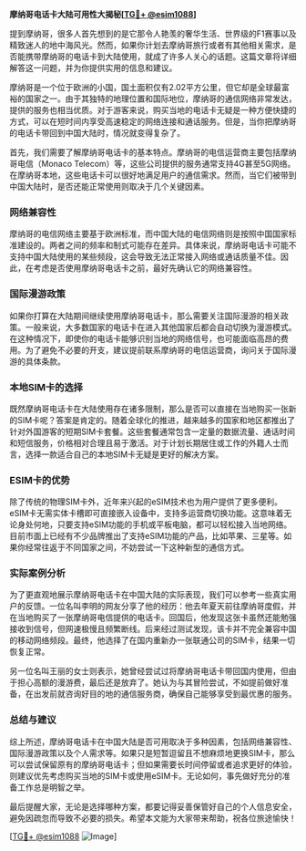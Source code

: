 **摩纳哥电话卡大陆可用性大揭秘[[TG💪+ @esim1088](https://t.me/s/esim1088)]**

提到摩纳哥，很多人首先想到的是它那令人艳羡的奢华生活、世界级的F1赛事以及精致迷人的地中海风光。然而，如果你计划去摩纳哥旅行或者有其他相关需求，是否能携带摩纳哥的电话卡到大陆使用，就成了许多人关心的话题。这篇文章将详细解答这一问题，并为你提供实用的信息和建议。

摩纳哥是一个位于欧洲的小国，国土面积仅有2.02平方公里，但它却是全球最富裕的国家之一。由于其独特的地理位置和国际地位，摩纳哥的通信网络非常发达，提供的服务也相当优质。对于游客来说，购买当地的电话卡无疑是一种方便快捷的方式，可以在短时间内享受高速稳定的网络连接和通话服务。但是，当你把摩纳哥的电话卡带回到中国大陆时，情况就变得复杂了。

首先，我们需要了解摩纳哥电话卡的基本特点。摩纳哥的电信运营商主要包括摩纳哥电信（Monaco Telecom）等，这些公司提供的服务通常支持4G甚至5G网络。在摩纳哥本地，这些电话卡可以很好地满足用户的通信需求。然而，当它们被带到中国大陆时，是否还能正常使用则取决于几个关键因素。

### 网络兼容性

摩纳哥的电信网络主要基于欧洲标准，而中国大陆的电信网络则是按照中国国家标准建设的。两者之间的频率和制式可能存在差异。具体来说，摩纳哥电话卡可能不支持中国大陆使用的某些频段，这会导致无法正常接入网络或通话质量不佳。因此，在考虑是否使用摩纳哥电话卡之前，最好先确认它的网络兼容性。

### 国际漫游政策

如果你打算在大陆期间继续使用摩纳哥电话卡，那么需要关注国际漫游的相关政策。一般来说，大多数国家的电话卡在进入其他国家后都会自动切换为漫游模式。在这种情况下，即使你的电话卡能够识别当地的网络信号，也可能面临高昂的费用。为了避免不必要的开支，建议提前联系摩纳哥的电信运营商，询问关于国际漫游的具体条款。

### 本地SIM卡的选择

既然摩纳哥电话卡在大陆使用存在诸多限制，那么是否可以直接在当地购买一张新的SIM卡呢？答案是肯定的。随着全球化的推进，越来越多的国家和地区都推出了针对外国游客的短期SIM卡套餐。这些套餐通常包含一定量的数据流量、通话时间和短信服务，价格相对合理且易于激活。对于计划长期居住或工作的外籍人士而言，选择一款适合自己的本地SIM卡无疑是更好的解决方案。

### ESIM卡的优势

除了传统的物理SIM卡外，近年来兴起的eSIM技术也为用户提供了更多便利。eSIM卡无需实体卡槽即可直接嵌入设备中，支持多运营商切换功能。这意味着无论身处何地，只要支持eSIM功能的手机或平板电脑，都可以轻松接入当地网络。目前市面上已经有不少品牌推出了支持eSIM功能的产品，比如苹果、三星等。如果你经常往返于不同国家之间，不妨尝试一下这种新型的通信方式。

### 实际案例分析

为了更直观地展示摩纳哥电话卡在中国大陆的实际表现，我们可以参考一些真实用户的反馈。一位名叫李明的网友分享了他的经历：他去年夏天前往摩纳哥度假，并在当地购买了一张摩纳哥电信提供的电话卡。回国后，他发现这张卡虽然还能勉强接收到信号，但网速极慢且频繁断线。后来经过测试发现，该卡并不完全兼容中国的移动网络频段。最终，他选择了在国内重新办一张联通公司的SIM卡，结果一切恢复正常。

另一位名叫王丽的女士则表示，她曾经尝试过将摩纳哥电话卡带回国内使用，但由于担心高额的漫游费，最后还是放弃了。她认为与其冒险尝试，不如提前做好准备，在出发前就咨询好目的地的通信服务商，确保自己能够享受到最优惠的服务。

### 总结与建议

综上所述，摩纳哥电话卡在中国大陆是否可用取决于多种因素，包括网络兼容性、国际漫游政策以及个人需求等。如果只是短暂逗留且不想麻烦地更换SIM卡，那么可以尝试保留原有的摩纳哥电话卡；但如果需要长时间停留或者追求更好的体验，则建议优先考虑购买当地的SIM卡或使用eSIM卡。无论如何，事先做好充分的准备工作总是明智之举。

最后提醒大家，无论是选择哪种方案，都要记得妥善保管好自己的个人信息安全，避免因疏忽而导致不必要的损失。希望本文能为大家带来帮助，祝各位旅途愉快！

[[TG💪+ @esim1088](https://t.me/s/esim1088) ![Image](https://i.postimg.cc/4NQfJmqS/Snipaste-2025-05-13-00-14-12.png)]